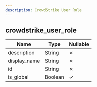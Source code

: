```yaml
---
description: CrowdStrike User Role
---
```

crowdstrike_user_role
---------------------

| **Name**     | **Type** | **Nullable** |
| ------------ | -------- | ------------ |
| description  | String   | &cross;      |
| display_name | String   | &cross;      |
| id           | String   | &cross;      |
| is_global    | Boolean  | &check;      |
